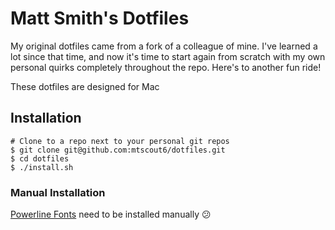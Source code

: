 # Matt Smith's Dotfiles

My original dotfiles came from a fork of a colleague of mine. I've learned a
lot since that time, and now it's time to start again from scratch with my own
personal quirks completely throughout the repo. Here's to another fun ride!

These dotfiles are designed for Mac

## Installation

```
# Clone to a repo next to your personal git repos
$ git clone git@github.com:mtscout6/dotfiles.git
$ cd dotfiles
$ ./install.sh
```

### Manual Installation

[Powerline Fonts](http://powerline.readthedocs.org/en/master/installation/osx.html#fonts-installation) need to be installed manually :confused:

